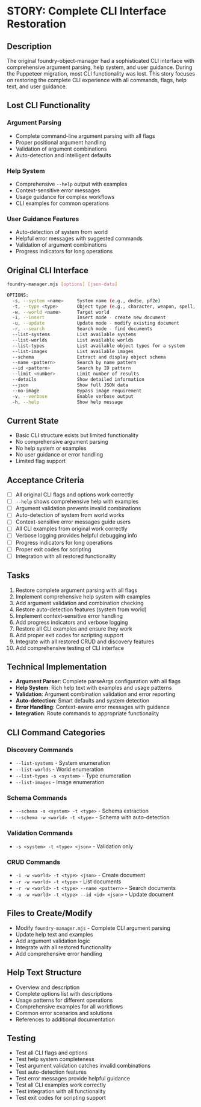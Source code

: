 # STORY: Complete CLI Interface Restoration

## Description
The original foundry-object-manager had a sophisticated CLI interface with comprehensive argument parsing, help system, and user guidance. During the Puppeteer migration, most CLI functionality was lost. This story focuses on restoring the complete CLI experience with all commands, flags, help text, and user guidance.

## Lost CLI Functionality
### Argument Parsing
- Complete command-line argument parsing with all flags
- Proper positional argument handling
- Validation of argument combinations
- Auto-detection and intelligent defaults

### Help System
- Comprehensive `--help` output with examples
- Context-sensitive error messages
- Usage guidance for complex workflows
- CLI examples for common operations

### User Guidance Features
- Auto-detection of system from world
- Helpful error messages with suggested commands
- Validation of argument combinations
- Progress indicators for long operations

## Original CLI Interface
```bash
foundry-manager.mjs [options] [json-data]

OPTIONS:
  -s, --system <name>     System name (e.g., dnd5e, pf2e)
  -t, --type <type>       Object type (e.g., character, weapon, spell, npc)
  -w, --world <name>      Target world
  -i, --insert            Insert mode - create new document
  -u, --update            Update mode - modify existing document
  -r, --search            Search mode - find documents
  --list-systems          List available systems
  --list-worlds           List available worlds
  --list-types            List available object types for a system
  --list-images           List available images
  --schema                Extract and display object schema
  --name <pattern>        Search by name pattern
  --id <pattern>          Search by ID pattern
  --limit <number>        Limit number of results
  --details               Show detailed information
  --json                  Show full JSON data
  --no-image              Bypass image requirement
  -v, --verbose           Enable verbose output
  -h, --help              Show help message
```

## Current State
- Basic CLI structure exists but limited functionality
- No comprehensive argument parsing
- No help system or examples
- No user guidance or error handling
- Limited flag support

## Acceptance Criteria
- [ ] All original CLI flags and options work correctly
- [ ] `--help` shows comprehensive help with examples
- [ ] Argument validation prevents invalid combinations
- [ ] Auto-detection of system from world works
- [ ] Context-sensitive error messages guide users
- [ ] All CLI examples from original work correctly
- [ ] Verbose logging provides helpful debugging info
- [ ] Progress indicators for long operations
- [ ] Proper exit codes for scripting
- [ ] Integration with all restored functionality

## Tasks
1. Restore complete argument parsing with all flags
2. Implement comprehensive help system with examples
3. Add argument validation and combination checking
4. Restore auto-detection features (system from world)
5. Implement context-sensitive error handling
6. Add progress indicators and verbose logging
7. Restore all CLI examples and ensure they work
8. Add proper exit codes for scripting support
9. Integrate with all restored CRUD and discovery features
10. Add comprehensive testing of CLI interface

## Technical Implementation
- **Argument Parser**: Complete parseArgs configuration with all flags
- **Help System**: Rich help text with examples and usage patterns
- **Validation**: Argument combination validation and error reporting
- **Auto-detection**: Smart defaults and system detection
- **Error Handling**: Context-aware error messages with guidance
- **Integration**: Route commands to appropriate functionality

## CLI Command Categories
### Discovery Commands
- `--list-systems` - System enumeration
- `--list-worlds` - World enumeration  
- `--list-types -s <system>` - Type enumeration
- `--list-images` - Image enumeration

### Schema Commands
- `--schema -s <system> -t <type>` - Schema extraction
- `--schema -w <world> -t <type>` - Schema with auto-detection

### Validation Commands
- `-s <system> -t <type> <json>` - Validation only

### CRUD Commands
- `-i -w <world> -t <type> <json>` - Create document
- `-r -w <world> -t <type>` - List documents
- `-r -w <world> -t <type> --name <pattern>` - Search documents
- `-u -w <world> -t <type> --id <id> <json>` - Update document

## Files to Create/Modify
- Modify `foundry-manager.mjs` - Complete CLI argument parsing
- Update help text and examples
- Add argument validation logic
- Integrate with all restored functionality
- Add comprehensive error handling

## Help Text Structure
- Overview and description
- Complete options list with descriptions
- Usage patterns for different operations
- Comprehensive examples for all workflows
- Common error scenarios and solutions
- References to additional documentation

## Testing
- Test all CLI flags and options
- Test help system completeness
- Test argument validation catches invalid combinations
- Test auto-detection features
- Test error messages provide helpful guidance
- Test all CLI examples work correctly
- Test integration with all functionality
- Test exit codes for scripting support